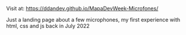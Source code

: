 Visit at: https://ddandev.github.io/MapaDevWeek-Microfones/

Just a landing page about a few microphones, my first experience with html, css and js back in July 2022
